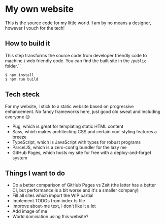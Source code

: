 # My own website

This is the source code for my little world. I am by no means a designer, however I vouch for the tech!


## How to build it

This step transforms the source code from developer friendly code to machine / web friendly code.
You can find the built site in the `/public` folder.``

```
$ npm install
$ npm run build
```


## Tech steck

For my website, I stick to a static website based on progressive enhancement.
No fancy frameworks here, just good old sweat and including everyone 😉

- Pug, which is great for templating static HTML content
- Sass, which makes architecting CSS and certain cool styling features a breeze
- TypeScript, which is JavaScript with types for robust programs
- ParcelJS, which is a zero-config bundler for the lazy me 
- GitHub Pages, which hosts my site for free with a deploy-and-forget system


## Things I want to do

- Do a better comparison of GitHub Pages vs Zeit (the latter has a better CI, but performance is a bit worse and it's a smaller company)
- Fill all sites which import the WIP partial
- Implement TODOs from index.ts file
- Improve about-me text, I don't like it a lot
- Add image of me
- World domination using this website?
